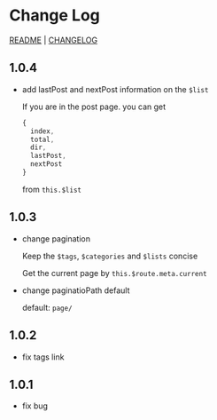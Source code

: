 # Change Log

[README](README.md) | [CHANGELOG](CHANGELOG.md)

## 1.0.4
- add lastPost and nextPost information on the `$list`

  If you are in the post page. you can get
  ``` js
  {
    index,
    total,
    dir,
    lastPost,
    nextPost
  }
  ```
  from `this.$list`

## 1.0.3
- change pagination

  Keep the `$tags`, `$categories` and `$lists` concise

  Get the current page by `this.$route.meta.current`

- change paginatioPath default

  default: `page/`

## 1.0.2
- fix tags link

## 1.0.1
- fix bug

